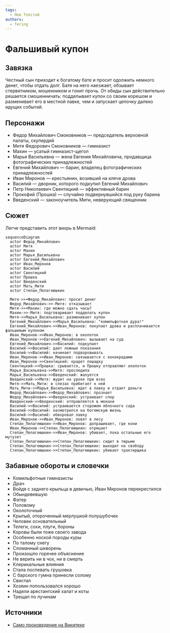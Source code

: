 ```yaml
---
tags:
  - Лев Толстой
authors:
  - fering
---
```

# Фальшивый купон

## Завязка

Честный сын приходит к богатому бате и просит одолжить немного денег, чтобы отдать долг. Батя на него наезжает, обзывает стервятником, мошенником и гонит прочь. От обиды сын действительно решается смошенничать: подделывает купон со своим корешом и разменивает его в местной лавке, чем и запускает цепочку далеко идущих событий.

## Персонажи

* Федор Михайлович Смоковников — председатель верховной палаты, скупердяй
* Митя Федорович Смоковников — гимназист
* Махин — усатый гимназист-щегол
* Марья Васильевна — жена Евгения Михайловича, продавщица фотографических принадлежностей
* Евгений Михайлович — барин, владелец фотографических принадлежностей
* Иван Миронов — крестьянин, возивший на кляче дрова
* Василий — дворник, которого подкупил Евгений Михайлович
* Петр Николаевич Свентицкий — эффективный барин
* Прокофий (Прошка) — случайно подвернувшийся под руку барина
* Введенский — законоучитель Мити, неверующий священник

## Сюжет

Легче представить этот вихрь в Mermaid:

```mermaid
sequenceDiagram
  actor Федор_Михайлович
  actor Митя
  actor Махин
  actor Марья_Васильевна
  actor Евгений_Михайлович
  actor Иван_Миронов
  actor Василий
  actor Свентицкий
  actor Прошка
  actor Введенский
  actor Мать_Мити
  actor Степан_Пелагеюшкин

  Митя->>+Федор_Михайлович: просит денег
  Федор_Михайлович->>-Митя: отказывает
  Митя->>+Махин: где можно сдать часы?
  Махин->>-Митя: подговаривает подделать купон
  Митя->>Марья_Васильевна: разменивает купон
  Евгений_Михайлович->>Марья_Васильевна: "комильфотная дура!"
  Евгений_Михайлович->>Иван_Миронов: покупает дрова и расплачивается фальшивым купоном
  Иван_Миронов->>Иван_Миронов: в околоток
  Иван_Миронов->>Евгений_Михайлович: вызывает на суд
  Евгений_Михайлович->>Василий: подкупает
  Василий->>Василий: дает ложные показания
  Василий->>Василий: начинает подворовывать
  Иван_Миронов->>Иван_Миронов: связывается с конокрадами
  Иван_Миронов->>Свентицкий: крадет лошадку
  Свентицкий->>Прошка: срывается, и Прошку отправляют околоток
  Марья_Васильевна->>Митя: проследила
  Марья_Васильевна->>Введенский: жалуется
  Введенский->>Митя: журит на уроке при всех
  Митя->>Мать_Мити: в слезах прибегает к ней
  Мать_Мити->>Марья_Васильевна: идет в лавку и отдает деньги
  Федор_Михайлович->>Федор_Михайлович: прознает
  Федор_Михайлович->>Введенский: устраивает спор
  Введенский->>Введенский: отправляется в монахи
  Василий->>Василий: устраивается сторожем яблочного сада
  Василий->>Василий: насмотрелся на богемскую жизнь
  Василий->>Василий: обворовал лавку
  Иван_Миронов->>Иван_Миронов: ловят в лесу
  Степан_Пелагеюшкин->>Иван_Миронов: допрашивает, где кони
  Иван_Миронов->>Степан_Пелагеюшкин: отрицает
  Степан_Пелагеюшкин->>Иван_Миронов: убивает, пока остальные его мутузят
  Степан_Пелагеюшкин->>Степан_Пелагеюшкин: сидит в тюрьме
  Степан_Пелагеюшкин->>Степан_Пелагеюшкин: выходит на свободу
  Степан_Пелагеюшкин->>Степан_Пелагеюшкин: убивает трактирщика
```

## Забавные обороты и словечки

* Комильфотные гимназисты
* Драч
* Войдя с заднего крыльца в девичью, Иван Миронов перекрестился
* Обындевевшую
* Фатер
* Половому
* Околоточный
* Крытый, отороченный мерлушкой полушубочек
* Человек основательный
* Телеги, сохи, плуги, бороны
* Коровы были тоже своего завода
* Особенно ноской породы куры
* По талому снегу
* Сломанный шкворень
* Произошло горячее объяснение
* Не верить ни в чох, ни в смерть
* Клерикальные влияния
* Стала поспевать грушовка
* С барского гумна принесли солому
* Свистал
* Хозяин попользовался хорошо
* Надели арестантский халат и коты
* Трещал по лучинам

## Источники

* [Само произведение на Викитеке](https://ru.wikisource.org/wiki/Фальшивый_купон_(Толстой))
